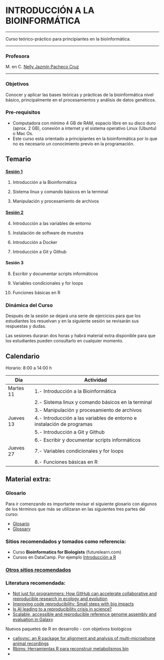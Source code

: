 # INTRODUCCIÓN A LA BIOINFORMÁTICA

--------------------------------------------

Curso teórico-práctico para principiantes en la bioinformática.

--------------------------------------------

### Profesora

M. en C. [Nelly Jazmín Pacheco Cruz](https://www.canva.com/design/DAFfqoZ7CRM/sNhSDPwvXI888-XdGj7z-w/watch?utm_content=DAFfqoZ7CRM&utm_campaign=designshare&utm_medium=link&utm_source=publishsharelink)

-------------------------------------------------

### Objetivos
Conocer y aplicar las bases teóricas y prácticas de la bioinformática nivel básico, principalmente en el procesamientos y análisis de datos genéticos.


### Pre-requisitos

- Computadora con mínimo 4 GB de RAM, espacio libre en su disco duro (aprox. 2 GB), conexión a internet y el sistema operativo Linux (Ubuntu) o Mac Os.
- Este curso esta orientado a principiantes en la bioinformática por lo que no es necesario un conocimiento previo en la programación.

## Temario

#### [Sesión 1](SESION_1/README.md)

1. Introducción a la Bioinformática

2. Sistema linux y comando básicos en la terminal

3. Manipulación y procesamiento de archivos

#### [Sesión 2](SESION_2/README.md)

4. Introducción a las variables de entorno 

5. Instalación de software de muestra

6. Introducción a Docker

7. Introducción a Git y Github


#### Sesión 3

8. Escribir y documentar scripts informáticos

9. Variables condicionales y for loops

10. Funciones básicas en R


### Dinámica del Curso
Después de la sesión se dejará una serie de ejercicios para que los estudiantes los resuelvan y en la siguiente sesión se revisarán sus respuestas y dudas.

Las sesiones duraran dos horas y habrá material extra disponible para que los estudiantes pueden consultarlo en cualquier momento.

## Calendario
Horario: 8:00 a 14:00 h

| Día | Actividad |
| --- |  --- |
| Martes 11 | 1.- Introducción a la Bioinformática |
|      |  2.- Sistema linux y comando básicos en la terminal |
|        |  3.- Manipulación y procesamiento de archivos |
|Jueves 13 | 4.- Introducción a las variables de entorno e instalación de programas |
|              | 5.- Introducción a Git y Github |
|              | 6.- Escribir y documentar scripts informáticos |
|Jueves 27 | 7.- Variables condicionales y for loops |
|          | 8.- Funciones básicas en R |

## Material extra:
### Glosario

Para ir comenzando es importante revisar el siguiente glosario con algunos de los términos que más se utilizaran en las siguientes tres partes del curso:
- [Glosario](Glosario.md)
- [Glossary](Glossary.md)


### Sitios recomendados y tomados como referencia:

- Curso **Bioinformatics for Biologists** (futurelearn.com)
- Cursos en DataCamp. Por ejemplo [Introducción a R](https://www.datacamp.com/courses/free-introduction-to-r)

### [Otros sitios recomendados](https://github.com/NellyJazminPC/bioinfo4biologist/blob/main/Otros_recursos_recomendados.md)


### Literatura recomendada:
- [Not just for programmers: How GitHub can accelerate collaborative and reproducible research in ecology and evolution](https://besjournals.onlinelibrary.wiley.com/doi/full/10.1111/2041-210X.14108)
- [Improving code reproducibility: Small steps with big impacts](https://communities.springernature.com/posts/improving-code-reproducibility-small-steps-with-big-impacts?utm_source=newsletter_mailer&utm_medium=email&utm_campaign=newsletter)
- [Is AI leading to a reproducibility crisis in science?](https://www.nature.com/articles/d41586-023-03817-6)
- [Scalable, accessible and reproducible reference genome assembly and evaluation in Galaxy](https://www.nature.com/articles/s41587-023-02100-3)

Nuevos paquetes de R en desarrollo - con objetivos biológicos 
- [callsync: an R package for alignment and analysis of multi-microphone animal recordings](https://www.biorxiv.org/content/10.1101/2023.02.07.527470v2?rss=1)
- [Rbims: Herramientas R para reconstruir metabolismos bin](https://github.com/mirnavazquez/RbiMs)
- 
